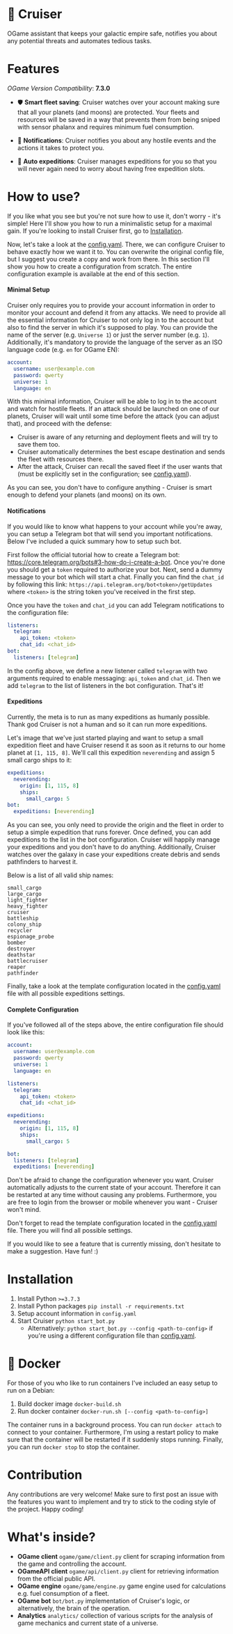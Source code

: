 # 🚀 Cruiser
OGame assistant that keeps your galactic empire safe, notifies you about any potential threats and automates tedious tasks.

# Features
*OGame Version Compatibility*: **7.3.0**

* 🛡️ **Smart fleet saving**: Cruiser watches over your account making sure that all your planets (and moons) are protected. Your fleets and resources will be saved in a way that prevents them from being sniped with sensor phalanx and requires minimum fuel consumption.

* 🔔 **Notifications**: Cruiser notifies you about any hostile events and the actions it takes to protect you.

* 🌌 **Auto expeditions**: Cruiser manages expeditions for you so that you will never again need to worry about having free expedition slots.

# How to use?

If you like what you see but you're not sure how to use it, don't worry - it's simple! Here I'll show you how to run a minimalistic setup for a maximal gain. If you're looking to install Cruiser first, go to [Installation](#installation). 

Now, let's take a look at the [config.yaml](config.yaml). There, we can configure Cruiser to behave exactly how we want it to. You can overwrite the original config file, but I suggest you create a copy and work from there. In this section I'll show you how to create a configuration from scratch. The entire configuration example is available at the end of this section.

#### Minimal Setup

Cruiser only requires you to provide your account information in order to monitor your account and defend it from any attacks. We need to provide all the essential information for Cruiser to not only log in to the account but also to find the server in which it's supposed to play. You can provide the name of the server (e.g. `Universe 1`) or just the server number (e.g. `1`). Additionally, it's mandatory to provide the language of the server as an ISO language code (e.g. `en` for OGame EN):

```yaml
account:
  username: user@example.com
  password: qwerty
  universe: 1
  language: en
```

With this minimal information, Cruiser will be able to log in to the account and watch for hostile fleets. If an attack should be launched on one of our planets, Cruiser will wait until some time before the attack (you can adjust that), and proceed with the defense: 
 
* Cruiser is aware of any returning and deployment fleets and will try to save them too.
* Cruiser automatically determines the best escape destination and sends the fleet with resources there.
* After the attack, Cruiser can recall the saved fleet if the user wants that (must be explicitly set in the configuration; see [config.yaml](config.yaml)).

As you can see, you don't have to configure anything - Cruiser is smart enough to defend your planets (and moons) on its own.

#### Notifications

If you would like to know what happens to your account while you're away, you can setup a Telegram bot that will send you important notifications. Below I've included a quick summary how to setup such bot.

First follow the official tutorial how to create a Telegram bot: https://core.telegram.org/bots#3-how-do-i-create-a-bot. Once you're done you should get a `token` required to authorize your bot. Next, send a dummy message to your bot which will start a chat. Finally you can find the `chat_id` by following this link: `https://api.telegram.org/bot<token>/getUpdates` where `<token>` is the string token you've received in the first step.

Once you have the `token` and `chat_id` you can add Telegram notifications to the configuration file:

```yaml
listeners:
  telegram:
    api_token: <token>
    chat_id: <chat_id>
bot:
  listeners: [telegram]
```

In the config above, we define a new listener called `telegram` with two arguments required to enable messaging: `api_token` and `chat_id`. Then we add `telegram` to the list of listeners in the bot configuration. That's it! 

#### Expeditions

Currently, the meta is to run as many expeditions as humanly possible. Thank god Cruiser is not a human and so it can run more expeditions. 

Let's image that we've just started playing and want to setup a small expedition fleet and have Cruiser resend it as soon as it returns to our home planet at `[1, 115, 8]`. We'll call this expedition `neverending` and assign 5 small cargo ships to it:

```yaml
expeditions:
  neverending:
    origin: [1, 115, 8]
    ships:
      small_cargo: 5
bot:
  expeditions: [neverending]
```

As you can see, you only need to provide the origin and the fleet in order to setup a simple expedition that runs forever. Once defined, you can add expeditions to the list in the bot configuration. Cruiser will happily manage your expeditions and you don't have to do anything. Additionally, Cruiser watches over the galaxy in case your expeditions create debris and sends pathfinders to harvest it.

Below is a list of all valid ship names:

```
small_cargo
large_cargo
light_fighter
heavy_fighter
cruiser
battleship
colony_ship
recycler
espionage_probe
bomber
destroyer
deathstar
battlecruiser
reaper
pathfinder
```

Finally, take a look at the template configuration located in the [config.yaml](config.yaml) file with all possible expeditions settings.


#### Complete Configuration

If you've followed all of the steps above, the entire configuration file should look like this:

```yaml
account:
  username: user@example.com
  password: qwerty
  universe: 1
  language: en

listeners:
  telegram:
    api_token: <token>
    chat_id: <chat_id>

expeditions:
  neverending:
    origin: [1, 115, 8]
    ships:
      small_cargo: 5

bot:
  listeners: [telegram]
  expeditions: [neverending]
```

Don't be afraid to change the configuration whenever you want. Cruiser automatically adjusts to the current state of your account. Therefore it can be restarted at any time without causing any problems. Furthermore, you are free to login from the browser or mobile whenever you want - Cruiser won't mind.

Don't forget to read the template configuration located in the [config.yaml](config.yaml) file. There you will find all possible settings.

If you would like to see a feature that is currently missing, don't hesitate to make a suggestion. Have fun! :)

# Installation
1. Install Python `>=3.7.3`
2. Install Python packages `pip install -r requirements.txt`
3. Setup account information in `config.yaml`
4. Start Cruiser `python start_bot.py`
    * Alternatively: `python start_bot.py --config <path-to-config>` if you're using a different configuration file than [config.yaml](config.yaml).

# 🐋 Docker

For those of you who like to run containers I've included an easy setup to run on a Debian:
1. Build docker image `docker-build.sh`
2. Run docker container `docker-run.sh [--config <path-to-config>]`

The container runs in a background process. You can run `docker attach` to connect to your container. Furthermore, I'm using a restart policy to make sure that the container will be restarted if it suddenly stops running. Finally, you can run `docker stop` to stop the container.

# Contribution
Any contributions are very welcome! Make sure to first post an issue with the features you want to implement and try to stick to the coding style of the project. Happy coding!

# What's inside?
* **OGame client** `ogame/game/client.py` client for scraping information from the game and controlling the account.
* **OGameAPI client** `ogame/api/client.py` client for retrieving information from the official public API.
* **OGame engine** `ogame/game/engine.py` game engine used for calculations e.g. fuel consumption of a fleet.
* **OGame bot** `bot/bot.py` implementation of Cruiser's logic, or alternatively, the brain of the operation.
* **Analytics** `analytics/` collection of various scripts for the analysis of game mechanics and current state of a universe.
